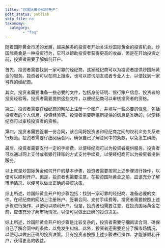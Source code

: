 ```yaml
---
title: "炒国际黄金如何开户"
post_status: publish
skip_file: no
taxonomy:
  category:
        - "faq"
---
```


随着国际黄金市场的发展，越来越多的投资者开始关注炒国际黄金的投资机会。炒国际黄金是一种投资行为，它可以帮助投资者获得更高的收益，但是在开始投资之前，投资者需要了解如何开户。

首先，投资者需要找到一家可靠的经纪商，这家经纪商可以为投资者提供炒国际黄金的服务。投资者可以在网上搜索，也可以咨询朋友或者专业人士，以便找到一家可靠的经纪商。

其次，投资者需要准备一些必要的文件，包括身份证明、银行账户信息、投资者的投资经验等。投资者需要提供这些文件，以便经纪商可以审核投资者的资格。

第三，投资者需要在经纪商的网站上注册一个账户，并填写一些必要的信息，包括投资者的个人信息、投资经验等。投资者需要确保所提供的信息是准确的，以便经纪商可以审核投资者的资格。

第四，投资者需要签署一份合同，该合同将投资者和经纪商之间的权利义务关系进行规范。投资者需要仔细阅读合同，确保自己了解合同中的条款，以免发生纠纷。

最后，投资者需要支付一定的手续费，以便经纪商可以为投资者提供服务。投资者可以通过网上支付或者银行转账的方式支付手续费，以便经纪商可以为投资者提供服务。

以上就是炒国际黄金如何开户的基本步骤，投资者需要按照上述步骤进行操作，以便可以顺利开户。但是，投资者也需要注意，在投资国际黄金之前，应该充分了解市场情况，以便可以做出正确的投资决策。

综上所述，炒国际黄金开户的步骤包括：找到一家可靠的经纪商、准备必要的文件、在经纪商的网站上注册账户、签署合同、支付手续费等。投资者需要按照上述步骤进行操作，以便可以顺利开户。但是，投资者也需要注意，在投资国际黄金之前，应该充分了解市场情况，以便可以做出正确的投资决策。

综上所述，炒国际黄金开户的步骤是比较复杂的，投资者需要仔细阅读合同，确保自己了解合同中的条款，以免发生纠纷。此外，投资者还需要充分了解市场情况，以便可以做出正确的投资决策。只有投资者按照上述步骤进行操作，才能够顺利开户，获得更高的收益。
